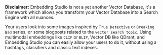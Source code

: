**Disclaimer:** Embedding Studio is not a yet another Vector Database, it's a framework which allows you transform your Vector Database into a Search Engine with all nuances.  


Your users look into some images inspired by `True Detective` or `Breaking Bad` series, or some blogposts related to the `vector search topic`. 
Using multimodal embeddings like `CLIP` or `BLIP`, Vector DB like QDrant, and Embedding Studio you can easily allow your users to do it, without using a hashtags, classifiers and classic text indexes.
